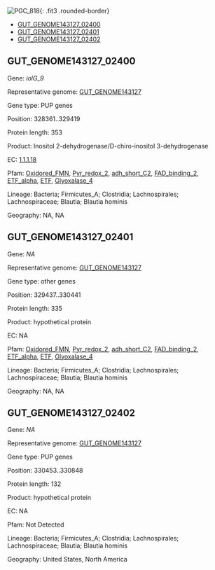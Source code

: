 ![PGC_818](../static/images/Clusters_figure/PGC_818.jpg){: .fit3 .rounded-border}

<ul id="myTab" class="nav nav-tabs">
  <li class="active">
        <a href="#tab1" data-toggle="tab">GUT_GENOME143127_02400</a>
  </li>
<li><a href="#tab2" data-toggle="tab">GUT_GENOME143127_02401</a></li>
<li><a href="#tab3" data-toggle="tab">GUT_GENOME143127_02402</a></li>
</ul>

<div id="myTabContent" class="tab-content">
  <div class="tab-pane fade in active" id="tab1">

<h2 id="GUT_GENOME143127_02400">GUT_GENOME143127_02400</h2>
<p>Gene: <em>iolG_9</em>
<p>Representative genome: <a href="https://www.ebi.ac.uk/metagenomics/genomes/MGYG-HGUT-02437">GUT_GENOME143127</a></p>
<p>Gene type: PUP genes</p>
<p>Position: 328361..329419</p>
<p>Protein length: 353</p>
<p>Product: Inositol 2-dehydrogenase/D-chiro-inositol 3-dehydrogenase</p>
<p>EC: <a href="https://www.brenda-enzymes.org/enzyme.php?ecno=1.1.1.18">1.1.1.18</a></p>
<p>Pfam: <a href="http://pfam.xfam.org/family/Oxidored_FMN">Oxidored_FMN</a>, <a href="http://pfam.xfam.org/family/Pyr_redox_2">Pyr_redox_2</a>, <a href="http://pfam.xfam.org/family/adh_short_C2">adh_short_C2</a>, <a href="http://pfam.xfam.org/family/FAD_binding_2">FAD_binding_2</a>, <a href="http://pfam.xfam.org/family/ETF_alpha">ETF_alpha</a>, <a href="http://pfam.xfam.org/family/ETF">ETF</a>, <a href="http://pfam.xfam.org/family/Glyoxalase_4">Glyoxalase_4</a></p>
<p>Lineage: Bacteria; Firmicutes_A; Clostridia; Lachnospirales; Lachnospiraceae; Blautia; Blautia hominis</p>
<p>Geography: NA, NA</p>
  </div>

  <div class="tab-pane fade" id="tab2">

<h2 id="GUT_GENOME143127_02401">GUT_GENOME143127_02401</h2>
<p>Gene: <em>NA</em></p>
<p>Representative genome: <a href="https://www.ebi.ac.uk/metagenomics/genomes/MGYG-HGUT-02437">GUT_GENOME143127</a></p>
<p>Gene type: other genes</p>
<p>Position: 329437..330441</p>
<p>Protein length: 335</p>
<p>Product: hypothetical protein</p>
<p>EC: NA</p>
<p>Pfam: <a href="http://pfam.xfam.org/family/Oxidored_FMN">Oxidored_FMN</a>, <a href="http://pfam.xfam.org/family/Pyr_redox_2">Pyr_redox_2</a>, <a href="http://pfam.xfam.org/family/adh_short_C2">adh_short_C2</a>, <a href="http://pfam.xfam.org/family/FAD_binding_2">FAD_binding_2</a>, <a href="http://pfam.xfam.org/family/ETF_alpha">ETF_alpha</a>, <a href="http://pfam.xfam.org/family/ETF">ETF</a>, <a href="http://pfam.xfam.org/family/Glyoxalase_4">Glyoxalase_4</a></p>
<p>Lineage: Bacteria; Firmicutes_A; Clostridia; Lachnospirales; Lachnospiraceae; Blautia; Blautia hominis</p>
<p>Geography: NA, NA</p>

  </div>
  <div class="tab-pane fade" id="tab3">

<h2 id="GUT_GENOME143127_02402">GUT_GENOME143127_02402</h2>
<p>Gene: <em>NA</em></p>
<p>Representative genome: <a href="https://www.ebi.ac.uk/metagenomics/genomes/MGYG-HGUT-02437">GUT_GENOME143127</a></p>
<p>Gene type: PUP genes</p>
<p>Position: 330453..330848</p>
<p>Protein length: 132</p>
<p>Product: hypothetical protein</p>
<p>EC: NA</p>
<p>Pfam: Not Detected</p>
<p>Lineage: Bacteria; Firmicutes_A; Clostridia; Lachnospirales; Lachnospiraceae; Blautia; Blautia hominis</p>
<p>Geography: United States, North America</p>

  </div>
</div>
